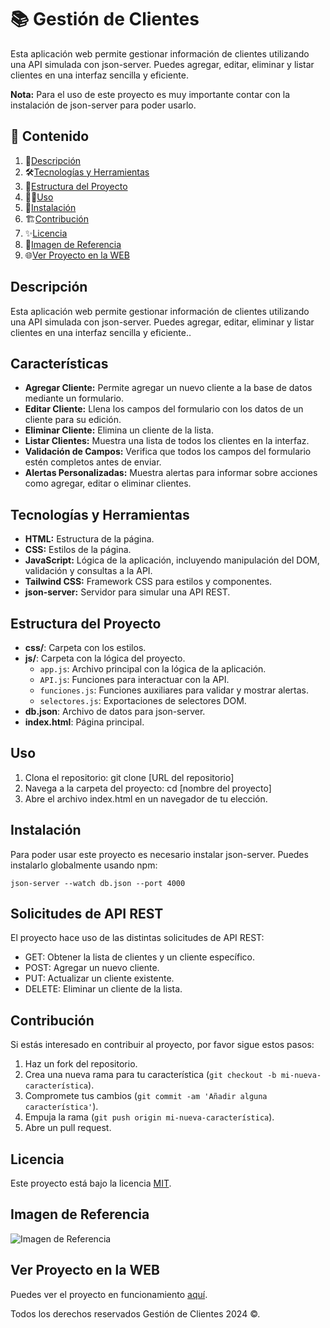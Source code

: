 # 📚 Gestión de Clientes

Esta aplicación web permite gestionar información de clientes utilizando una API simulada con json-server. Puedes agregar, editar, eliminar y listar clientes en una interfaz sencilla y eficiente.

**Nota:** Para el uso de este proyecto es muy importante contar con la instalación de json-server para poder usarlo.

## 🎯 Contenido

1. 📝[Descripción](#descripción)
2. 🛠️[Tecnologías y Herramientas](#tecnologías-y-herramientas)
3. 🚀[Estructura del Proyecto](#estructura-del-proyecto)
4. 🧑‍💻[Uso](#uso)
5. 📌[Instalación](#instalación)
6. 🏗️[Contribución](#contribución)
7. ✨[Licencia](#licencia)
8. 🙈[Imagen de Referencia](#imagen-de-referencia)
9. 🌐[Ver Proyecto en la WEB](#ver-proyecto-en-la-web)

## Descripción

Esta aplicación web permite gestionar información de clientes utilizando una API simulada con json-server. Puedes agregar, editar, eliminar y listar clientes en una interfaz sencilla y eficiente..

## Características

- **Agregar Cliente:** Permite agregar un nuevo cliente a la base de datos mediante un formulario.
- **Editar Cliente:** Llena los campos del formulario con los datos de un cliente para su edición.
- **Eliminar Cliente:** Elimina un cliente de la lista.
- **Listar Clientes:** Muestra una lista de todos los clientes en la interfaz.
- **Validación de Campos:** Verifica que todos los campos del formulario estén completos antes de enviar.
- **Alertas Personalizadas:** Muestra alertas para informar sobre acciones como agregar, editar o eliminar clientes.

## Tecnologías y Herramientas

- **HTML:** Estructura de la página.
- **CSS:** Estilos de la página.
- **JavaScript:** Lógica de la aplicación, incluyendo manipulación del DOM, validación y consultas a la API.
- **Tailwind CSS:** Framework CSS para estilos y componentes.
- **json-server:** Servidor para simular una API REST.

## Estructura del Proyecto

- **css/**: Carpeta con los estilos.
- **js/**: Carpeta con la lógica del proyecto.
  - `app.js`: Archivo principal con la lógica de la aplicación.
  - `API.js`: Funciones para interactuar con la API.
  - `funciones.js`: Funciones auxiliares para validar y mostrar alertas.
  - `selectores.js`: Exportaciones de selectores DOM.
- **db.json**: Archivo de datos para json-server.
- **index.html**: Página principal.

## Uso

1. Clona el repositorio: git clone [URL del repositorio]
2. Navega a la carpeta del proyecto: cd [nombre del proyecto]
3. Abre el archivo index.html en un navegador de tu elección.

## Instalación

Para poder usar este proyecto es necesario instalar json-server. Puedes instalarlo globalmente usando npm:

```
json-server --watch db.json --port 4000
```

## Solicitudes de API REST

El proyecto hace uso de las distintas solicitudes de API REST:

- GET: Obtener la lista de clientes y un cliente específico.
- POST: Agregar un nuevo cliente.
- PUT: Actualizar un cliente existente.
- DELETE: Eliminar un cliente de la lista.

## Contribución

Si estás interesado en contribuir al proyecto, por favor sigue estos pasos:

1. Haz un fork del repositorio.
2. Crea una nueva rama para tu característica (`git checkout -b mi-nueva-característica`).
3. Compromete tus cambios (`git commit -am 'Añadir alguna característica'`).
4. Empuja la rama (`git push origin mi-nueva-característica`).
5. Abre un pull request.

## Licencia

Este proyecto está bajo la licencia [MIT](https://opensource.org/licenses/MIT).

## Imagen de Referencia

![Imagen de Referencia](https://i.postimg.cc/wBWmdkBP/CRM-JSON-SERVER.png)

## Ver Proyecto en la WEB

Puedes ver el proyecto en funcionamiento [aquí](https://jmatochepascual.github.io/CRM-CRUD-JSON-SERVER/).

Todos los derechos reservados Gestión de Clientes 2024 ©.
